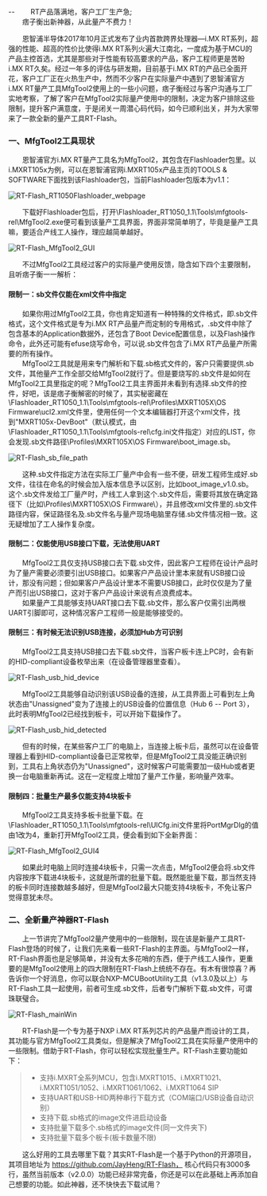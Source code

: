 --
　　RT产品落满地，客户工厂生产急;  
　　痞子衡出新神器，从此量产不费力！  

　　恩智浦半导体2017年10月正式发布了业内首款跨界处理器—i.MX RT系列，超强的性能、超高的性价比使得i.MX RT系列火遍大江南北，一度成为基于MCU的产品主控首选，尤其是那些对于性能有较高要求的产品，客户工程师更是苦盼i.MX RT久矣。经过一年多的评估与研发期，目前基于i.MX RT的产品已全面开花，客户工厂正在火热生产中，然而不少客户在实际量产中遇到了恩智浦官方i.MX RT量产工具MfgTool2使用上的一些小问题，痞子衡经过与客户沟通与工厂实地考察，了解了客户在MfgTool2实际量产使用中的限制，决定为客户排除这些限制，提升客户满意度，于是闭关一周潜心码代码，如今已顺利出关，并为大家带来了一款全新的量产工具RT-Flash。  

### 一、MfgTool2工具现状
　　恩智浦官方i.MX RT量产工具名为MfgTool2，其包含在Flashloader包里。以i.MXRT105x为例，可以在恩智浦官网i.MXRT105x产品主页的TOOLS & SOFTWARE下面找到该Flashloader包，当前Flashloader包版本为v1.1：  

![RT-Flash_RT1050Flashloader_webpage](http://henjay724.com/image/cnblogs/rtFlash_Intro_RT1050Flashloader_webpage.PNG)

　　下载好Flashloader包后，打开\Flashloader_RT1050_1.1\Tools\mfgtools-rel\MfgTool2.exe便可看到该量产工具界面，界面非常简单明了，毕竟是量产工具嘛，要适合产线工人操作，理应越简单越好。  

![RT-Flash_MfgTool2_GUI](http://henjay724.com/image/cnblogs/rtFlash_Intro_MfgTool2_GUI.PNG)

　　不过MfgTool2工具经过客户的实际量产使用反馈，隐含如下四个主要限制，且听痞子衡一一解析：  

#### 限制一：sb文件仅能在xml文件中指定
　　如果你用过MfgTool2工具，你也肯定知道有一种特殊的文件格式，即.sb文件格式，这个文件格式是专为i.MX RT产品量产而定制的专用格式，.sb文件中除了包含基本的Application数据外，还包含了Boot Device配置信息，以及Flash操作命令，此外还可能有efuse烧写命令，可以说.sb文件包含了i.MX RT产品量产所需要的所有操作。  
　　MfgTool2工具就是用来专门解析和下载.sb格式文件的，客户只需要提供.sb文件，其他量产工作全部交给MfgTool2就行了。但是要烧写的.sb文件是如何在MfgTool2工具里指定的呢？MfgTool2工具主界面并未看到有选择.sb文件的控件，好吧，该是痞子衡解密的时候了，其实秘密藏在\Flashloader_RT1050_1.1\Tools\mfgtools-rel\Profiles\MXRT105X\OS Firmware\ucl2.xml文件里，使用任何一个文本编辑器打开这个xml文件，找到"MXRT105x-DevBoot"（默认模式，由\Flashloader_RT1050_1.1\Tools\mfgtools-rel\cfg.ini文件指定）对应的LIST，你会发现.sb文件路径\Profiles\MXRT105X\OS Firmware\boot_image.sb。  

![RT-Flash_sb_file_path](http://henjay724.com/image/cnblogs/rtFlash_Intro_sb_file_path_in_xml.png)

　　这种.sb文件指定方法在实际工厂量产中会有一些不便，研发工程师生成好.sb文件，往往在命名的时候会加入版本信息予以区别，比如boot_image_v1.0.sb。这个.sb文件发给工厂量产时，产线工人拿到这个.sb文件后，需要将其放在确定路径下（比如\Profiles\MXRT105X\OS Firmware\），并且修改xml文件里的.sb文件路径内容，保证路径名及.sb文件名与量产现场电脑里存储.sb文件情况相一致。这无疑增加了工人操作复杂度。  

#### 限制二：仅能使用USB接口下载，无法使用UART
　　MfgTool2工具仅支持USB接口去下载.sb文件，因此客户工程师在设计产品时为了量产需要必须要引出USB接口。如果客户产品设计里本来就有USB接口设计，那没有问题；但如果客户产品设计里本不需要USB接口，此时仅仅是为了量产而引出USB接口，这对于客户产品设计来说有点浪费成本。  
　　如果量产工具能够支持UART接口去下载.sb文件，那么客户仅需引出两根UART引脚即可，这种情况客户工程师一般是能够接受的。  

#### 限制三：有时候无法识别USB连接，必须加Hub方可识别
　　MfgTool2工具支持USB接口去下载.sb文件，当客户板卡连上PC时，会有新的HID-compliant设备枚举出来（在设备管理器里查看）。  

![RT-Flash_usb_hid_device](http://henjay724.com/image/cnblogs/rtFlash_Intro_usb_hid_in_device_manager.png)

　　MfgTool2工具能够自动识别该USB设备的连接，从工具界面上可看到左上角状态由"Unassigned"变为了连接上的USB设备的位置信息（Hub 6 -- Port 3），此时表明MfgTool2已经找到板卡，可以开始下载操作了。  

![RT-Flash_usb_hid_detected](http://henjay724.com/image/cnblogs/rtFlash_Intro_usb_hid_detected.PNG)

　　但有的时候，在某些客户工厂的电脑上，当连接上板卡后，虽然可以在设备管理器上看到HID-compliant设备已正常枚举，但是MfgTool2工具没能正确识别到，工具右上角状态仍为"Unassigned"，这时候客户可能需要加一级Hub或者更换一台电脑重新再试。这在一定程度上增加了量产工作量，影响量产效率。  

#### 限制四：批量生产最多仅能支持4块板卡
　　MfgTool2工具支持多板卡批量下载。在\Flashloader_RT1050_1.1\Tools\mfgtools-rel\UICfg.ini文件里将PortMgrDlg的值由1改为4，重新打开MfgTool2工具，便会看到如下全新界面：  

![RT-Flash_MfgTool2_GUI4](http://henjay724.com/image/cnblogs/rtFlash_Intro_MfgTool2_GUI4.PNG)

　　如果此时电脑上同时连接4块板卡，只需一次点击，MfgTool2便会将.sb文件内容按序下载进4块板卡，这就是所谓的批量下载。既然能批量下载，那当然支持的板卡同时连接数越多越好，但是MfgTool2最大只能支持4块板卡，不免让客户觉得意犹未尽。  

### 二、全新量产神器RT-Flash
　　上一节讲完了MfgTool2量产使用中的一些限制，现在该是新量产工具RT-Flash登场的时候了，让我们先来看一些RT-Flash的主界面。与MfgTool2一样，RT-Flash界面也是足够简单，并没有太多花哨的东西，便于产线工人操作，更重要的是MfgTool2使用上的四大限制在RT-Flash上统统不存在。有木有很惊喜？再告诉你一个好消息，你可以联合NXP-MCUBootUtility工具（v1.3.0及以上）与RT-Flash工具一起使用，前者可生成.sb文件，后者专门解析下载.sb文件，可谓珠联璧合。  

![RT-Flash_mainWin](http://henjay724.com/image/cnblogs/RT-Flash_v2.0.0.PNG)

　　RT-Flash是一个专为基于NXP i.MX RT系列芯片的产品量产而设计的工具，其功能与官方MfgTool2工具类似，但是解决了MfgTool2工具在实际量产使用中的一些限制。借助于RT-Flash，你可以轻松实现批量生产。RT-Flash主要功能如下：  

> * 支持i.MXRT全系列MCU，包含i.MXRT1015、i.MXRT1021、i.MXRT1051/1052、i.MXRT1061/1062、i.MXRT1064 SIP  
> * 支持UART和USB-HID两种串行下载方式（COM端口/USB设备自动识别）  
> * 支持下载.sb格式的image文件进启动设备  
> * 支持批量下载多个.sb格式的image文件(同一文件夹下)  
> * 支持批量下载多个板卡(板卡数量不限)

　　这么好用的工具去哪里下载？其实RT-Flash是一个基于Python的开源项目，其项目地址为 https://github.com/JayHeng/RT-Flash， 核心代码只有3000多行，虽然当前版本（v2.0.0）功能已经非常完备，你还是可以在此基础上再添加自己想要的功能。如此神器，还不快快去下载试用？  
